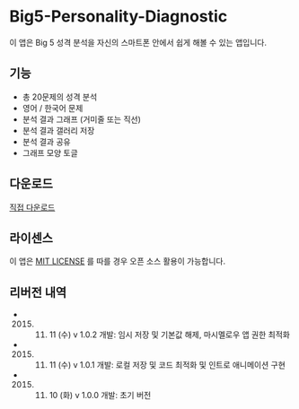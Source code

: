 # Big5-Personality-Diagnostic
이 앱은 Big 5 성격 분석을 자신의 스마트폰 안에서 쉽게 해볼 수 있는 앱입니다. 

## 기능
 * 총 20문제의 성격 분석
 * 영어 / 한국어 문제
 * 분석 결과 그래프 (거미줄 또는 직선)
 * 분석 결과 갤러리 저장
 * 분석 결과 공유
 * 그래프 모양 토글

## 다운로드
[직접 다운로드](https://github.com/WindSekirun/Big5-Personality-Diagnostic/releases/tag/v.1.0.1)

## 라이센스
이 앱은 [MIT LICENSE](https://github.com/WindSekirun/Big5-Personality-Diagnostic/blob/master/LICENSE.MD) 를 따를 경우 오픈 소스 활용이 가능합니다.

## 리버전 내역
* 2015. 11. 11 (수) v 1.0.2 개발: 임시 저장 및 기본값 해제, 마시멜로우 앱 권한 최적화
* 2015. 11. 11 (수) v 1.0.1 개발: 로컬 저장 및 코드 최적화 및 인트로 애니메이션 구현
* 2015. 11. 10 (화) v 1.0.0 개발: 초기 버전
